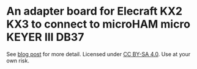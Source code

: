 
# An adapter board for Elecraft KX2 KX3 to connect to microHAM micro KEYER III DB37

See [blog post](https://holdmybeer.io/2023/02/28/micro-keyer-iii-elecraft-kx2-kx3-making-an-adapter-board/) for more detail. Licensed under [CC BY-SA 4.0](LICENSE.md). Use at your own risk.
